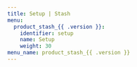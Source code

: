 ```yaml
---
title: Setup | Stash
menu:
  product_stash_{{ .version }}:
    identifier: setup
    name: Setup
    weight: 30
menu_name: product_stash_{{ .version }}
---
```

